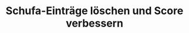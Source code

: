 ---
layout: topic
style_id: topic
title: Schufa-Einträge löschen und Score verbessern
description: Erfolgreich Schufa-Einträge löschen und Schufa-Score verbessern. AdvoAdvice Anwälte haben mehr als 5000 Schufa-Einträge erfolgreich gelöscht.
header_titel: Schufa-Einträge löschen und Score verbessern
header_image: /uploads/theme-schufa1.jpg
erfolge:
  - zahl: 700+
    text: Fälle zur Schufa bearbeitet
  - zahl: 200+
    text: Klagen eingereicht
  - zahl: 20+
    text: Medienberichte zu Erfolgen
intro_titel: 'Nicht sicher, was auf Sie zutrifft?'
intro_text_markdown: >-
  Erhalten Sie eine erste Empfehlung zu Ihrer Situation jetzt sofort mit unserem
  kostenlosen und unverbindlichen Selbst-check
intro_link_text: Zum SCHUFA Selbst-Check
intro_link: /schufa-beratung
abschnitte:
  - abschnitt_template: box_hell
    titel: Negativeintrag löschen
    text_markdown: >-
      Die meisten in Deutschland lebenden Menschen registrieren fr&uuml;her oder
      sp&auml;ter, dass es die Schufa Holding AG (auch bekannt als
      Schutzgemeinschaft f&uuml;r die allgemeine Kreditsicherung, oder wie hier
      fortan: SCHUFA) und andere Wirtschaftsauskunfteien wie z.B. die infoscore
      Consumer Data GmbH oder die Creditreform Boniversum GmbH gibt. Das
      dahinterstehende Konzept dieser Unternehmen ist so simpel wie
      weitreichend:


      Das entsprechende Unternehmen (auch Auskunftei genannt) sammelt
      zahlungsrelevante Daten &uuml;ber eine Person und errechnet anhand dieser
      Daten, wie wahrscheinlich es ist, dass die Person ihre
      Zahlungsverpflichtung erf&uuml;llt (sog. Scorewert oder auch Scoring).
      Dabei besteht die SCHUFA als Gemeinschaftseinrichtung der kreditgebenden
      Wirtschaft. Die Kunden und Mitglieder der Schufa sind vor allem
      Unternehmen der Wirtschaft, die ihren Kunden Kredite oder Vertr&auml;ge
      mit langen Laufzeiten gew&auml;hren und daher auf deren Bonit&auml;t
      wesentlichen Wert legen.


      Eine Abfrage dieser Daten und eines bereichsspezifischen Scorewertes
      findet z.B. immer dann statt, wenn man ein neues Konto er&ouml;ffnen,
      einen Kredit aufnehmen oder eine Bestellung auf Rechnung bezahlen
      m&ouml;chte. Auch im Telekommunikationssektor und in anderen Bereichen
      wird der Scorewert ber&uuml;cksichtigt. Mittlerweile verlangen auch viele
      Vermieter eine SCHUFA-Auskunft, welche in der Vorgabe von Mietwohnungen
      und dem Abschluss von Mietvertr&auml;gen ber&uuml;cksichtigt wird.


      Ins Bewusstsein der meisten Verbraucher r&uuml;ckt die T&auml;tigkeit der
      SCHUFA dann, wenn ein negativer Eintrag oder ein schlechter Scorewert das
      angestrebte Ergebnis verhindert und man beispielsweise keinen Kredit
      bekommt. Im Folgenden soll ein &Uuml;berblick rund um alle Fragen zu sog.
      negativen Schufa Eintr&auml;gen gegeben werden.
    image:
    cta: true
  - abschnitt_template: weiss_bild_links
    titel: Was ist ein Schufaeintrag? Was sind die Folgen?
    text_markdown: >-
      Die SCHUFA erh&auml;lt von unterschiedlichen Vertragspartnern umfassende
      Informationen &uuml;ber das Zahlungsverhalten von Kunden. Dabei werden
      sowohl positive Merkmale (z.B. wenn ein Kredit p&uuml;nktlich
      zur&uuml;ckgezahlt wurde) als auch neutrale Merkmale (z.B. Alters- und
      Adressabfragen) gespeichert. Nicht ber&uuml;cksichtigt werden dabei Daten
      wie z.B. das Gehalt einer Person oder ob diese einer Erwerbst&auml;tigkeit
      nachgeht.


      Die entscheidende Komponente bildet f&uuml;r viele Betroffene jedoch das
      Stichwort „negativer Schufa Eintrag“. Dabei handelt es sich um
      Informationen dar&uuml;ber, dass eine Person ihrer Zahlungsverpflichtung
      nicht nachgekommen ist, also beispielsweise ein Kredit nicht
      zur&uuml;ckbezahlt, oder eine Rechnung nicht ausgeglichen wurde. Auch
      diese Informationen werden von der SCHUFA gespeichert.


      Anhand aller gespeicherten Informationen berechnet SCHUFA jedes Quartal
      einen Scorewert f&uuml;r die betroffene Person. Dieser
      Wahrscheinlichkeitswert wird sowohl allgemein als auch&nbsp;
      branchenspezifisch berechnet. Wie genau die einzelnen Merkmale
      ber&uuml;cksichtigt werden, ist und bleibt aufgrund einer Entscheidung des
      [Bundesgerichtshofes ein
      Geheimnis](https://web.de/magazine/wirtschaft/schufa-kreditformel-bleibt-geheim-18560738).
      Fakt ist jedoch, dass die einzelnen Scorewerte &uuml;ber Vergleichsgruppen
      ermittelt und durch einen negativen Schufa Eintrag massiv beeinflusst
      werden.


      Ein negativer Schufa Eintrag wird auch als sog. Negativmerkmal
      beschrieben. Dabei wird dieser Eintrag von der SCHUFA nicht nur
      gespeichert, sondern es werden auch die zu ihr geh&ouml;renden
      Vertragspartner dar&uuml;ber informiert, dass dieses negative Merkmal
      besteht. Ein negativer Schufa Eintrag kann deshalb dazu f&uuml;hren, dass
      Kreditkarten und Kredite gek&uuml;ndigt werden.


      Auch wenn eine solche K&uuml;ndigung nicht immer der Fall ist, bestehen ab
      der Eintragung eines negativen Schufa Eintrages wahrscheinlich f&uuml;r
      den Betroffenen Probleme in der Zukunft. Unternehmen stellen in vielen
      Kontexten eine Anfrage bei der SCHUFA, um sich Informationen zu
      beschaffen. Dies gilt sowohl beim Kauf auf Rechnung in einem Onlinehandel,
      als auch bei der Er&ouml;ffnung eines Kontos, der Anfrage von Krediten,
      der Finanzierung von Autos, usw. Das bedeutet konkret, dass die
      zuk&uuml;nftige wirtschaftliche Handlungsf&auml;higkeit massiv
      eingeschr&auml;nkt ist.


      Letztlich entscheidet die SCHUFA selbst nicht &uuml;ber die Gew&auml;hrung
      von Krediten o.&auml;., jedoch verlassen sich viele Unternehmen auf die
      Informationen der SCHUFA. Die Folge ist daher meistens, dass in den soeben
      benannten Bereichen kein Vertragsabschluss bzw. keine Zahlung auf Rechnung
      o.&auml;. mehr m&ouml;glich sein wird.
    image: /uploads/money-2724235_640.jpg
    cta: true
  - abschnitt_template: weiss_bild_links
    titel: Wann bekommt man einen Schufa Eintrag
    text_markdown: >-
      Ob und wann man einen negativen Schufa Eintrag bekommt h&auml;ngt von
      verschiedenen Faktoren ab. Die Rechtsgrundlage f&uuml;r einen solchen
      Eintrag findet sich in der Datenschutzgrundverordnung (kurz: DSGVO). Dort
      ist in Art. 6 Abs. 1 DSGVO geregelt, wann ein solcher Eintrag erfolgen
      darf. Zumeist muss daf&uuml;r eine sog. Interessenabw&auml;gung
      durchgef&uuml;hrt werden (Art. 6 Abs. 1 lit. f) DSGVO). Das hei&szlig;t,
      dass Ihre Interessen (z.B. Geschichte vor dem Eintrag,
      R&uuml;ckzahlungsmodalit&auml;ten, Interesse an Geheimhaltung, etc.) mit
      den Interessen der Kreditwirtschaft abgewogen werden.


      Voraussetzung ist in jedem Fall, dass es zu einer Vertragsst&ouml;rung
      gekommen sein muss. Das bedeutet im Normalfall, dass eine offene Forderung
      trotz F&auml;lligkeit nicht bezahlt wurde.


      Bevor man einen negativen Schufa Eintrag bekommt, m&uuml;ssen aber weitere
      Voraussetzungen erf&uuml;llt werden. Bis zur Einf&uuml;hrung der DSGVO im
      Jahr 2018, bestand in &sect; 28a Absatz 1 Bundesdatenschutzgesetz (kurz:
      BDSG a.F.) ein fester Katalog an Voraussetzungen, wann eine
      Daten&uuml;bermittlung erfolgen darf. Obgleich die Voraussetzungen
      f&uuml;r die Daten&uuml;bermittlung in der neuen Norm im BDSG (&sect; 31
      Abs. 2 BDSG) nicht mehr explizit geregelt werden, orientiert sich die
      Praxis bislang auch weiterhin an dem alten „F&uuml;nferkatalog“.


      Nach dem „F&uuml;nferkatalog“ des Bundesdatenschutzgesetzes galten
      folgende Voraussetzungen, von denen nur eine Voraussetzung vorliegen muss.
      In einfachen Worten reichen folgende Merkmale aus:


      Es muss ein rechtskr&auml;ftiger Titel, wie z.B. ein
      Vollstreckungsbescheid oder ein Gerichtsurteil vorliegen. (&sect; 28 a
      Abs. 1 Nr. 1 BDSG a.F. / jetzt &sect; 31 Abs. 2 Nr. 1 BDSG)


      Die Forderung ist Bestandteil eines Insolvenzverfahrens und dort zur
      Tabelle eingetragen worden. (&sect; 28 a Abs. 1 Nr. 2 BDSG a.F. / jetzt
      &sect; 31 Abs. 2 Nr. 2 BDSG)


      Der Betroffene hat die Forderung ausdr&uuml;cklich anerkannt. (&sect; 28 a
      Abs. 1 Nr. 3 BDSG a.F. / jetzt &sect; 31 Abs. 2 Nr. 3 BDSG)


      Wegen der Zahlungsausf&auml;lle wurde der Betroffene mindestens zwei Mal
      gemahnt, wobei er auf die bevorstehende Daten&uuml;bermittlung hingewiesen
      wurde und der Forderung nicht widersprochen hat. (&sect; 28 a Abs. 1 Nr. 4
      BDSG a.F. / jetzt &sect; 31 Abs. 2 Nr. 4 BDSG)


      Das Vertragsverh&auml;ltnis kann fristlos gek&uuml;ndigt werden und der
      Betroffene wurde auf den m&ouml;glichen Eintrag hingewiesen. (&sect; 28 a
      Abs. 1 Nr. 5 BDSG / jetzt &sect; 31 Abs. 2 Nr. 5 BDSG)


      Es kommt jedoch immer wieder vor, dass Unternehmen diese Voraussetzungen
      nicht beachten, bevor sie eine Forderung an die SCHUFA melden. Unter der
      DSGVO gibt es nunmehr auch Raum f&uuml;r die Einmeldung besonderer
      Einzelf&auml;lle. Gleichzeitig f&uuml;hrt das Erf&uuml;llen des
      „F&uuml;nferkatalogs“ nicht automatisch zu einer berechtigten Einmeldung.
    image:
    cta: false
  - abschnitt_template: box_dunkel
    titel: Wie verhindert man einen Schufa Eintrag?
    text_markdown: >-
      Der beste Schutz gegen einen negativen Schufa Eintrag ist nat&uuml;rlich,
      seine Rechnungen rechtzeitig und vollst&auml;ndig zu begleichen. Wenn dies
      aus irgendwelchen Gr&uuml;nden mal nicht m&ouml;glich sein sollte, gibt es
      dennoch einige Ma&szlig;nahmen, die dabei helfen k&ouml;nnen, sich gegen
      einen Negativeintrag zu sch&uuml;tzen.


      Zun&auml;chst sollten eine Forderung, wenn Sie in der konkreten Form nicht
      nachvollziehbar ist, immer bei der Gegenseite bestritten werden. Sollte
      die Gegenseite einen Mahnbescheid beantragt haben, ist dagegen unbedingt
      Widerspruch einzulegen bzw. die Forderung auszugleichen um einen Eintrag
      bei der SCHUFA zu verhindern. Schufa Eintr&auml;ge zu titulierten
      Forderungen sind am schwierigsten zur L&ouml;schung zu bringen, da ein
      Vollstreckungsbescheid oder ein Urteil ein enorm hohes Beweispotenzial
      haben.


      In jedem Stadium ist es sinnvoll eine Ratenzahlungsvereinbarung
      abzuschlie&szlig;en. Nach der Rechtsprechung des [LG Braunschweig (Urt. v.
      28.06.2013, Az.: 9 O
      2394/12)](https://www.anwalt.de/rechtstipps/schufa-loeschung-bei-ratenzahlungsvereinbarung-notwendig_046554.html)
      und weiterer Gerichte f&uuml;hrt eine solche Vereinbarung dazu, dass nur
      die konkrete Rate und nicht die gesamte Forderung f&auml;llig ist. Das
      bedeutet, dass eine Bank oder ein anderes Unternehmen ab diesem Zeitpunkt
      keinen negativen Schufa Eintrag &uuml;ber die gesamte Forderung vornehmen
      darf. Das kann auch dann helfen, wenn zwar vorher ein negativer Schufa
      Eintrag vorgenommen wurde, dieser aber unter einem Fehler leidet, weil der
      Betroffene beispielsweise nicht auf die bevorstehende
      Daten&uuml;bermittlung (und damit in der Konsequenz &uuml;ber den
      negativen Schufa Eintrag) informiert wurde.
    image:
    cta: true
  - abschnitt_template: banner_bild_rechts
    titel: Kostenlos Schufa Eintrag abfragen
    text_markdown: >-
      Nach den gesetzlichen Grundlagen (Art. 15 DSGVO) hat jeder das Recht, eine
      kostenlose Auskunft bez&uuml;glich seiner bei der Schufa Holding AG
      gespeicherten Daten zu bekommen. Das dazu geh&ouml;rige Bestellformular
      f&uuml;r die kostenlose Auskunft findet man nach einigem Suchen auf der
      Seite der Schufa Holding
      AG&nbsp;[hier](https://www.meineschufa.de/site-11_3_1?dako_token=7529d9814b8310c32cf7ac3a011e8523).


      Es gibt dar&uuml;ber hinaus auch kostenpflichtige Angebote der Schufa
      Holding AG, mit welchen man seine Daten jederzeit online einsehen kann.
      Auch in ausgesuchten
      [Bankfilialen](https://www.meineschufa.de/index.php?site=14_3) kann man
      eine Schufa-Auskunft gegen eine Geb&uuml;hr von 29,95 Euro (Stand
      14.02.2019) erhalten.


        * Es reicht normalerweise aus, wenn man die kostenlose Auskunft – genannt Datenkopie gem. Art. 15 DSGVO - bei der Schufa Holding AG beantragt. Dies sollte man einmal pro Jahr tun, um sicher zu gehen, dass man keinen negativen Eintrag hat und um ggf. dokumentieren zu k&ouml;nnen, dass dieser Zustand vorhanden war.

        * Diverse Anbieter im Internet bieten an, eine Schufa Selbstauskunft gegen eine Geb&uuml;hr f&uuml;r Sie zu organisieren. Es ist davon abzuraten, an andere Stellen als bei der Schufa Holding AG selbst oder in einer Bankfiliale Geld f&uuml;r eine Selbstauskunft Geld zu investieren. Externe Anbieter verkaufen Ihnen ggf. eine Dienstleistung, die f&uuml;r Sie sonst bei direkter Abfrage bei der Schufa Holding AG g&uuml;nstiger oder sogar kostenfrei erfolgt.
    image: /uploads/data-858360-640-5.jpg
    cta: false
  - abschnitt_template: weiss_bild_links
    titel: Wie lange besteht ein Schufa Eintrag?
    text_markdown: >-
      Viele Betroffene wissen nicht, dass ein Schufa Eintrag nicht sofort mit
      dem Ausgleich, also der Bezahlung einer offenen Forderung an den
      Gl&auml;ubiger zur L&ouml;schung gebracht wird. Dies liegt daran, dass der
      negative Schufa Eintrag von dem einmeldenden Unternehmen gegen&uuml;ber
      der Schufa Holding AG lediglich f&uuml;r erledigt, also bezahlt,
      erkl&auml;rt wird. Um die anderen Vertragspartner ausreichend zu
      sch&uuml;tzen, werden die Informationen auch nach dem Ausgleich der
      Forderung bei der Scorewertberechnung ber&uuml;cksichtigt. Eine
      L&ouml;schung des Schufa Eintrages erfolgt in der Regel taggenau nach
      Ablauf von 3 Jahren nach Zahlung. Dies geschieht automatisch ohne Zutun
      des Kunden. Detaillierte L&ouml;schungsfristen wurden f&uuml;r alle
      Wirtschaftsauskunfteien in Deutschland anhand eines [freiwilligen
      Verhaltenskodex](http://www.handelsauskunfteien.de/index.php?id=47&amp;no_cache=1)
      vereinbart, welcher die Vorschrift des Art. 17 Abs. 1 DSGVO konkretisiert.
      Dieses Vorgehen ist vom europ&auml;ischen Gesetzgeber explizit gewollt
      (vgl. Art. 40 DSGVO).


      Im konkreten Beispiel k&ouml;nnte das so aussehen: Herr A. hat einen
      Kredit bei der B-Bank nicht zur&uuml;ckbezahlt. Deshalb hat die B-Bank im
      Mai 2016 einen Vollstreckungsbescheid &uuml;ber 4.937,00 Euro gegen den
      Herrn A beantragt und zu dieser Forderung einen negativen Schufa Eintrag
      veranlasst. Als Herr A im Dezember 2016 keinen neuen Kredit bekommt, zahlt
      er die offene Forderung &uuml;ber 4.937,00 Euro im Januar 2017
      vollst&auml;ndig zur&uuml;ck. Daraufhin wird die B-Bank die Forderung bei
      der SCHUFA als erledigt vermerken, sodass der negative Schufa Eintrag
      nicht mehr „offen“ ist. Aufgrund der gesetzlichen Speicherfristen bleibt
      der Schufa Eintrag aber bis Januar 2020 bestehen. Solange wird er auch bei
      der Berechnung des Scorewertes ber&uuml;cksichtigt und wirkt sich somit
      auch auf die wirtschaftliche Handlungsf&auml;higkeit aus.
    image: /uploads/batch-books-document-education-357514.jpg
    cta: true
  - abschnitt_template: weiss_bild_links
    titel: Schufa Eintrag löschen lassen
    text_markdown: >-
      Nach alledem stellt sich f&uuml;r viele Betroffene die Frage, ob man einen
      negativen Schufa Eintrag vorzeitig l&ouml;schen lassen kann. Dabei gilt es
      eine juristische Spitzfindigkeit zu ber&uuml;cksichtigen: Die einzelnen
      Unternehmen k&ouml;nnen den negativen Schufa Eintrag nicht selbst
      l&ouml;schen. Diese k&ouml;nnen den negativen Schufa Eintrag nur
      widerrufen, also die SCHUFA zur L&ouml;schung auffordern. Die SCHUFA
      selbst geht davon aus, dass sie nicht verpflichtet ist, die Daten im
      Anschluss an einen Widerruf zu l&ouml;schen. Vielmehr kann die Speicherung
      bestehen bleiben, wenn die SCHUFA gesicherte Kenntnis &uuml;ber den
      Hintergrund des negativen Schufa Eintrages erlangt hat und davon ausgeht,
      dass kein Grund zum Widerruf besteht. Ob und inwiefern die SCHUFA eine
      [eigene
      Pr&uuml;fungskompetenz](http://tintemann.de/wp-content/uploads/2017/03/PRev-2016-343-ff.-Scoring-Transparenz-Schufa-Holding-AG.pdf)
      (in dem Fachartikel unter dem Stichwort „berechtigtes Interesse“ auf Seite
      4 abgehandelt) hat, ist eine Frage, zu der sich aus unserer Sicht keine
      direkte Antwortung im Bundesdatenschutzgesetz oder in der
      Datenschutzgrundverordnung findet und zu der es deshalb durchaus
      unterschiedliche rechtliche Ansichten gibt.


      ### a) Schufa Eintrag: L&ouml;schen durch die SCHUFA selbst

      Aufgrund der soeben beschriebenen Frage der Pr&uuml;fungskompetenz, kommt
      es aber auch immer wieder zu dem gegenteiligen Ergebnis durch die SCHUFA.
      Es sind zahlreiche F&auml;lle bekannt, in denen negative Schufa
      Eintr&auml;ge von der SCHUFA selbst gel&ouml;scht wurden. Dies passiert in
      der Regel dann, wenn die einmeldende Stelle die Einmeldevoraussetzungen
      nach Art. 6 Abs. 1 DSGVO (&sect; 28a Abs. 1 BDSG a.F. / &sect; 31 Abs. 2
      BDSG) nicht nachweisen kann. Erfahrungsgem&auml;&szlig; betrifft dies aber
      nur eine geringe Anzahl von F&auml;llen.


      #### Tipp:


      Wenn Sie die SCHUFA selbst kontaktieren, dann ist nahezulegen, auf eine
      angemessene Formulierung und einen h&ouml;flichen Grundton
      zur&uuml;ckzugreifen. Hass-Tiraden haben quasi noch nie zum Erfolg
      gef&uuml;hrt und lassen wom&ouml;glich die Bereitschaft beim
      zust&auml;ndigen Sachbearbeiter zu einer vorzeitigen L&ouml;schung massiv
      sinken. Damit festigen Sie den aktuellen schlechten Zustand und machen
      einem m&ouml;glicherweise sp&auml;ter t&auml;tigen Rechtsanwalt das Leben
      schwerer.


      ### b) [Schufa Eintrag: L&ouml;schen durch
      Musterbrief](https://www.google.de/search?rlz=1C1QJDB_enDE631DE631&amp;q=schufa+eintrag+l%C3%B6schen+musterbrief&amp;sa=X&amp;ved=0ahUKEwjfqs_2k_TUAhUFC8AKHbhnAoUQ1QIIdCgF)


      Im Internet sind viele Angebote vorhanden, welche einen Musterbrief zur
      L&ouml;schung eines Schufa Eintrages anbieten. F&uuml;r einen solchen
      Musterbrief sollten Sie grunds&auml;tzlich niemals Geld ausgeben.


      Viele dieser Briefe beinhalten zwar richtige Hinweise und zitieren
      Urteile. Sie gaukeln dem Laien jedoch auch vor, dass ein negativer Schufa
      Eintrag immer zu l&ouml;schen ist. Dies ist allerdings leider nicht der
      Fall!


      Sicherlich kann man den freundlichen aber bestimmten Kontakt zu dem
      eintragenden Unternehmen suchen. Wenn man dabei auf Granit bei&szlig;t,
      ist es aber empfehlenswert, sich Rat von einem Experten zu holen.


      Gerade in diesem Kontext gelten die Sprichw&ouml;rter „Man sieht nur was
      man wei&szlig;“ und „Man sollte nicht alles glauben, was im Internet
      steht“. Gerade bei den vielf&auml;ltigen unterschiedlichen Sachverhalten,
      welche zu einem negativen Schufa Eintrag f&uuml;hren k&ouml;nnen, ist es
      wichtig, eine Pr&uuml;fung des Einzelfalles vorzunehmen. Dies ist
      &uuml;ber einen Musterbrief gerade nicht m&ouml;glich.


      Zudem fehlt es Anbietern von Musterbriefen meist an der notwendigen
      Erlaubnis zur Rechtsberatung, weshalb Sie dort eben auch nicht beraten,
      sondern nur mit Mustern ohne Beratung und Hilfe zur konkreten Anpassung
      auf Ihren Fall abgespeist werden.


      ### c) [Schufa Eintrag:
      Löschen](https://www.google.de/search?rlz=1C1QJDB_enDE631DE631&amp;q=schufa+eintrag+l%C3%B6schen+musterbrief&amp;sa=X&amp;ved=0ahUKEwjfqs_2k_TUAhUFC8AKHbhnAoUQ1QIIdCgF)
      nach Erledigung


      Wie zuvor bereits erw&auml;hnt, muss ein negativer Schufa Eintrag nicht
      unmittelbar nach der Erledigung gel&ouml;scht werden. Die Grundregel ist,
      dass der negative Schufa Eintrag noch weitere drei Jahre nach der
      Erledigung bestehen bleibt (z.B. Erledigung im M&auml;rz 2017 –
      Automatische L&ouml;schung zum M&auml;rz 2020).


      Die SCHUFA hatte bist zur Einf&uuml;hrung der DSGVO eine interne
      Richtlinien, wonach sie sich verbindlich dazu bereit erkl&auml;rte,
      Forderungen unmittelbar nach der Erledigung zur L&ouml;schung zu bringen,
      wenn bestimmte Voraussetzungen erf&uuml;llt sind. Diese interne Richtlinie
      existiert in dieser Form seit dem 25.05.2018 nicht mehr. Vielmehr kann
      jetzt nur eine Pr&uuml;fung im Einzelfall zu einer vorzeitigen
      L&ouml;schung f&uuml;hren.


      #### Tipp:


      Sollten Sie Kenntnis von einem negativen Schufa Eintrag erlangen, dann
      sollte die dazugeh&ouml;rige Forderung schnellstm&ouml;glich bezahlt
      werden. Dies kann auch „ohne Anerkennung einer Rechtspflicht“ geschehen,
      wenn die konkrete Forderung der H&ouml;he nach nicht stimmt oder andere
      Rechtsfragen rund um die Forderung im Raum stehen.


      ### d) [Schufa Eintrag: L&ouml;schen durch
      Rechtsanwalt](https://www.google.de/search?rlz=1C1QJDB_enDE631DE631&amp;q=schufa+eintrag+l%C3%B6schen+musterbrief&amp;sa=X&amp;ved=0ahUKEwjfqs_2k_TUAhUFC8AKHbhnAoUQ1QIIdCgF)


      Der einzig sichere Weg herauszufinden, ob ein negativer Schufa Eintrag
      gel&ouml;scht oder widerrufen werden muss, ist die Beauftragung eines
      Rechtsanwalts mit Expertise in Rechtsfragen rund um Schufa Eintr&auml;ge.
      Gerade aufgrund der Masse an scheinbar kosteng&uuml;nstigen Angeboten und
      Vorschl&auml;gen, welche h&auml;ufig nicht zum Erfolg f&uuml;hren, kann
      ein Anwalt h&auml;ufig schon nach Durchsicht der wichtigsten Unterlagen
      eine zuverl&auml;ssige Einsch&auml;tzung abgeben, ob ein negativer Schufa
      Eintrag gel&ouml;scht werden kann und muss.


      Kernpunkt der Problematik ist, dass h&auml;ufig jede Information eine
      Einzelbewertung ben&ouml;tigt, um eine L&ouml;schung eines Schufa
      Eintrages zu erreichen. Im Folgenden stellen wir ausgesuchte Verfahren
      vor, in welchen es zu einer L&ouml;schung des negativen Schufa Eintrages
      gekommen ist, um aufzuzeigen, wie vielf&auml;ltig und verschachtelt die
      Gesamtthematik ist:


        * [Anerkenntnis und Ratenzahlungsvereinbarung](http://advoadvice.de/blog/schufa-recht-advanzia-bank-widerruft-negativen-schufa-eintrag/) – Advanzia Bank S.A.: In diesem Fall wurde gleichzeitig mit dem angeblich „ausdr&uuml;cklichen“ Anerkenntnis auch eine Ratenzahlungsvereinbarung getroffen. Dadurch war die entsprechende Forderung nicht mehr f&auml;llig und der negative Schufa Eintrag wurde widerrufen.
        
        * [Vollstreckungsbescheid mit falscher Adresse](http://advoadvice.de/blog/schufa-recht-wohnsitz-im-ausland-sch%C3%BCtzt-nicht-vor-schufa-eintrag/) – Mobilfunkanbieter: Hier hat ein Mobilfunkanbieter eine Forderung &uuml;ber 441,00 Euro titulieren lassen und als Negativeintrag bei der SCHUFA eingemeldet. Nachdem die Rechtsanw&auml;lte den st&auml;ndigen Aufenthalt des Betroffenen in Italien nachweisen konnte, war klar, dass der Betroffene keine Kenntnis vom formell rechtm&auml;&szlig;ig erlassenen Vollstreckungsbescheid haben konnte. Bei der buchst&auml;blichen Anwendung des Gesetzeswortlautes w&auml;re der Mobilfunkanbieter im Recht gewesen, aber dies war nicht mit Sinn und Zweck der Regelung vereinbar.

        * [Kein Anerkenntnis, keine F&auml;lligkeit, kein richtiger Schufa-Hinweis](http://advoadvice.de/blog/schufa-recht-ing-diba-erstinstanzlich-zum-schufa-widerruf-verurteilt/) – ING-DiBa: Manche Verfahren k&ouml;nnen erst gerichtlich gekl&auml;rt werden, obwohl keine der entscheidenden Voraussetzungen nach &sect; 28a BDSG vorlagen. Insbesondere im Anschluss an das [Urteil des BGH](https://www.jurion.de/urteile/bgh/2015-03-19/i-zr-157_13/) wurde nunmehr auch geurteilt, dass ein Verbraucher nicht ordnungsgem&auml;&szlig; aufgekl&auml;rt wird, wenn der SCHUFA-Hinweis nach Nr. 4 keine M&ouml;glichkeit des Bestreitens der Forderung aufweist.

        * [Schufa Eintrag nach Nichtabnahmeentsch&auml;digung](http://advoadvice.de/blog/schufa-recht-schufa-l%C3%B6scht-negativeintrag-der-commerzbank-ag-aus-nichtabnahmeentsch%C3%A4digung/) – Commerzbank AG: Die Commerzbank AG hatte hier weitere Sicherheiten und Unterlagen f&uuml;r einen Immobiliar-Darlehensvertrag gefordert, obwohl die Vertragsdetails aus Sicht des Kreditnehmers eigentlich schon gekl&auml;rt waren. Deshalb wollte der Betroffene das Darlehen nicht mehr abnehmen und die Commerzbank AG berechnete daf&uuml;r eine Nichtabnahme-Entsch&auml;digung. Als diese nicht gezahlt wurde, meldete die Bank die H&ouml;he dieser Entsch&auml;digung zu der urspr&uuml;nglich eingerichteten Kontonummer als negativen Schufa Eintrag ein.

        * [Schufa Eintrag nur nach ordnungsgem&auml;&szlig;er Mahnung zul&auml;ssig](http://advoadvice.de/blog/schufa-recht-pno-inkasso-widerruft-negativeintrag/) – PNO Inkasso AG: Wenn ein negativer Schufa Eintrag nach &sect; 28a Abs. 1 Nr. 4 BDSG vorgenommen wird, dann muss der Betroffene ordnungsgem&auml;&szlig; gemahnt werden. Dies geschieht nicht immer. In diesem Fall kannte der Betroffene die PNO Inkasso AG gar nicht, bis er den negativen Schufa Eintrag entdeckte.

        * [Unbekanntes Urteil f&uuml;hrt zu Schufa Eintrag](http://advoadvice.de/blog/schufa-recht-schufa-holding-ag-l%C3%B6scht-eintrag-der-dohr-inkasso-gmbh-co-kg/) –Inkasso: Ein &ouml;ffentlich zugestelltes Urteil aus dem Jahr 2002 stellte die Grundlage f&uuml;r einen negativen Schufa Eintrag im Jahr 2017 dar. Der Betroffene wusste aufgrund dieser &ouml;ffentlichen Zustellung lange Zeit nichts von dem Urteil und konnte die Forderung deshalb auch nicht ausgleichen. Die Schufa Holding AG entschloss sich daher selbst dazu, den Eintrag zur L&ouml;schung zu bringen.
    image:
    cta: true
  - abschnitt_template: box_hell
    titel: Konkrete Rechtsgrundlagen
    text_markdown: >-
      Bis zum 25.05.2018 war die &Uuml;bermittlung von sogenannten
      Negativmerkmalen anhand von &sect; 28a Abs. 1 Nr. 1-5 BDSG a.F. zu
      beurteilen.


      Dabei war klar geregelt, dass die &Uuml;bermittlung personenbezogener
      Daten an Auskunfteien (wie z.B. die SCHUFA, Creditreform, B&uuml;rgel oder
      andere) &uuml;ber eine Forderung nur zul&auml;ssig ist, wenn die
      geschuldete Leistung trotz F&auml;lligkeit nicht erbracht worden ist, die
      &Uuml;bermittlung zur Wahrung berechtigter Interessen der verantwortlichen
      Stelle oder eines Dritten erforderlich ist und der Betroffene nach
      Eintritt der F&auml;lligkeit die Forderung mindestens zweimal schriftlich
      gemahnt worden ist.


      Ist die Forderung nicht f&auml;llig (z.B. weil sich der Schuldner noch
      nicht im Zahlungsverzug befindet oder eine Ratenzahlung oder Stundung
      vereinbart hat), liegt kein rechtm&auml;&szlig;iger Schufa-Eintrag vor.


      Seit dem 25.05.2018 gilt die Datenschutzgrundverordnung. Diese sieht
      lediglich sehr allgemeine Rechtsgrundlagen f&uuml;r die Datenverarbeitung
      vor. Bei negativen SCHUFA-Eintr&auml;gen ergibt sich die Rechtfertigung
      nur aus der Interessenabw&auml;gung des Art. 6 Abs. 1 lit. f) DSGVO. Als
      grundlegende Orientierung kann die Norm des &sect; 31 Abs. 2 BDSG (&sect;
      28a Abs. 1 BDSG a.F.) helfen, obgleich die Voraussetzung f&uuml;r eine
      Daten&uuml;bermittlung nicht mehr explizit festgelegt wird.


      Grunds&auml;tzlich ist hier die einmeldende Stelle f&uuml;r das Vorliegen
      der Voraussetzungen nach Art. 6 Abs. 1 DSGVO beweisbelastet. Es gilt
      n&auml;mlich die gesetzliche Vermutung, dass grunds&auml;tzlich jede
      Datenverarbeitung rechtswidrig ist, wen kein entsprechender
      Rechtfertigungsgrund vorliegt.


      In &sect; 31 Abs. 1 BDSG und in Art. 6 und 22 DSGVO ist nun auch das sog.
      Scoringverfahren gesetzlich eindeutig geregelt. Danach d&uuml;rfen die
      Auskunfteien die gespeicherten Daten im Rahmen eines wissenschaftlich
      anerkannten mathematisch-statistischen Verfahrens verwenden, um hiermit
      eine Prognose &uuml;ber das zuk&uuml;nftige Verhalten bestimmter
      Personengruppen zu erstellen. Hierbei kann es vorkommen, dass trotz
      Fehlens negativer Eintr&auml;ge der Scorewert einer betroffenen Person so
      niedrig ist, dass er nicht bzw. nicht mehr als kreditw&uuml;rdig angesehen
      wird.


      Das Scoring muss daher auch einer rechtlichen &Uuml;berpr&uuml;fung
      unterzogen werden k&ouml;nnen, auch wenn der Bundesgerichtshof meint, dass
      die Schufa Holding AG ihre Datenformel nicht offen legen muss.
    image:
    cta: false
redirect_from:
  - /themen/datenschutz
redirect_to:
sitemap: true
---